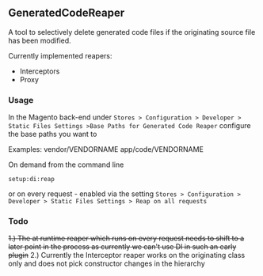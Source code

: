 ## GeneratedCodeReaper

A tool to selectively delete generated code files if the originating source file has been modified.

Currently implemented reapers:  
- Interceptors  
- Proxy  

### Usage
In the Magento back-end under `Stores > Configuration > Developer > Static Files Settings >Base Paths for Generated Code Reaper` configure
the base paths you want to 

Examples: 
vendor/VENDORNAME
app/code/VENDORNAME

On demand from the command line

`setup:di:reap`

or on every request - enabled via the setting
`Stores > Configuration > Developer > Static Files Settings > Reap on all requests`

### Todo

~~1.) The at runtime reaper which runs on every request needs to shift to a later point in the 
process as currently we can't use DI in such an early plugin~~
2.) Currently the Interceptor reaper works on the originating class only and does not pick constructor 
changes in the hierarchy